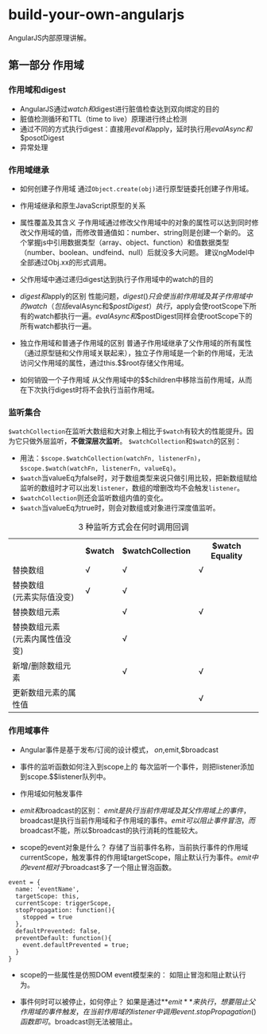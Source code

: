 # build-your-own-angularjs
AngularJS内部原理讲解。

## 第一部分 作用域

### 作用域和digest

- AngularJS通过$watch和$digest进行脏值检查达到双向绑定的目的
- 脏值检测循环和TTL（time to live）原理进行终止检测
- 通过不同的方式执行digest：直接用$eval和$apply，延时执行用$evalAsync和$$posotDigest
- 异常处理

### 作用域继承

- 如何创建子作用域
通过`Object.create(obj)`进行原型链委托创建子作用域。
- 作用域继承和原生JavaScript原型的关系
- 属性覆盖及其含义
子作用域通过修改父作用域中的对象的属性可以达到同时修改父作用域的值，而修改普通值如：number、string则是创建一个新的。
这个掌握js中引用数据类型（array、object、function）和值数据类型（number、boolean、undfeind、null）后就没多大问题。
建议ngModel中全部通过Obj.xx的形式调用。

- 父作用域中通过递归digest达到执行子作用域中的watch的目的
- $digest和$apply的区别
性能问题，$digest()只会使当前作用域及其子作用域中的watch（包括$evalAsync和$$postDigest）执行，$apply会使rootScope下所有的watch都执行一遍。$evalAsync和$$postDigest同样会使rootScope下的所有watch都执行一遍。

- 独立作用域和普通子作用域的区别
普通子作用域继承了父作用域的所有属性（通过原型链和父作用域关联起来），独立子作用域是一个新的作用域，无法访问父作用域的属性，通过this.$$root存储父作用域。

- 如何销毁一个子作用域
从父作用域中的$$children中移除当前作用域，从而在下次执行digest时将不会执行当前作用域。

### 监听集合
`$watchCollection`在监听大数组和大对象上相比于`$watch`有较大的性能提升。因为它只做外层监听，**不做深层次监听**。
`$watchCollection`和`$watch`的区别：
- 用法：`$scope.$watchCollection(watchFn, listenerFn)`，`$scope.$watch(watchFn, listenerFn, valueEq)`。
- `$watch`当valueEq为false时，对于数组类型来说只做引用比较，把新数组赋给监听的数组时才可以出发`listener`，数组的增删改均不会触发`listener`。
- `$watchCollection`则还会监听数组内值的变化。
- `$watch`当valueEq为true时，则会对数组或对象进行深度值监听。

<table>
  <caption>3 种监听方式会在何时调用回调</caption>
  <tbody>
  <tr>
    <th></th>
    <th>$watch</th>
    <th>$watchCollection</th>
    <th>$watch Equality</th>
  </tr>
  <tr>
    <td>替换数组</td>
    <td>√</td>
    <td>√</td>
    <td>√</td>
  </tr>
  <tr>
    <td>替换数组<br>(元素实际值没变)</td>
    <td>√</td>
    <td>√</td>
    <td></td>
  </tr>
  <tr>
    <td>替换数组元素</td>
    <td></td>
    <td>√</td>
    <td>√</td>
  </tr>
  <tr>
    <td>替换数组元素<br>(元素内属性值没变)</td>
    <td></td>
    <td>√</td>
    <td></td>
  </tr>
  <tr>
    <td>新增/删除数组元素</td>
    <td></td>
    <td>√</td>
    <td>√</td>
  </tr>
  <tr>
    <td>更新数组元素的属性值</td>
    <td></td>
    <td></td>
    <td>√</td>
  </tr>
</tbody>
</table>

### 作用域事件
- Angular事件是基于发布/订阅的设计模式，
$on,$emit,$broadcast

- 事件的监听函数如何注入到scope上的
每次监听一个事件，则把listener添加到scope.$$listener队列中。

- 作用域如何触发事件

- $emit和$broadcast的区别：
$emit是执行当前作用域及其父作用域上的事件，$broadcast是执行当前作用域和子作用域的事件。$emit可以阻止事件冒泡，而$broadcast不能，所以$broadcast的执行消耗的性能较大。

- scope的event对象是什么？
存储了当前事件名称，当前执行事件的作用域currentScope，触发事件的作用域targetScope，阻止默认行为事件。$emit中的event相对于$broadcast多了一个阻止冒泡函数。
```
event = {
  name: 'eventName',
  targetScope: this,
  currentScope: triggerScope,
  stopPropagation: function(){
    stopped = true
  },
  defaultPrevented: false,
  preventDefault: function(){
    event.defaultPrevented = true;
  }
}
```

- scope的一些属性是仿照DOM event模型来的：
如阻止冒泡和阻止默认行为。

- 事件何时可以被停止，如何停止？
如果是通过**$emit**来执行，想要阻止父作用域的事件触发，在当前作用域的listener中调用event.stopPropagation()函数即可。$broadcast则无法被阻止。
